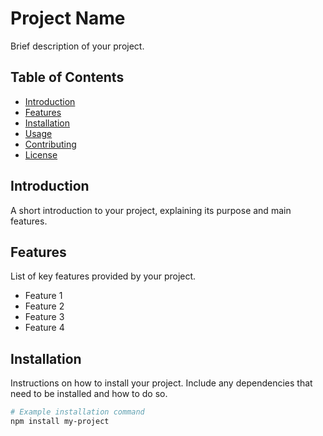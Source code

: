 # Project Name

Brief description of your project.

## Table of Contents

- [Introduction](#introduction)
- [Features](#features)
- [Installation](#installation)
- [Usage](#usage)
- [Contributing](#contributing)
- [License](#license)

## Introduction

A short introduction to your project, explaining its purpose and main features.

## Features

List of key features provided by your project.

- Feature 1
- Feature 2
- Feature 3
- Feature 4

## Installation

Instructions on how to install your project. Include any dependencies that need to be installed and how to do so.

```bash
# Example installation command
npm install my-project
